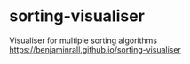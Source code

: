 # sorting-visualiser
Visualiser for multiple sorting algorithms
https://benjaminrall.github.io/sorting-visualiser
